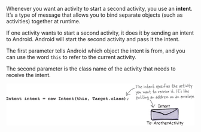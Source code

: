 Whenever you want an activity to start a second activity, you use an **intent**. It’s a type of message that allows you to bind separate objects (such as activities) together at runtime. 

If one activity wants to start a second activity, it does it by sending an intent to Android. Android will start the second activity and pass it the intent. 

The first parameter tells Android which object the intent is from, and you can use the word `this` to refer to the current activity. 

The second parameter is the class name of the activity that needs to receive the intent.


![](.guides/img/16code.png)